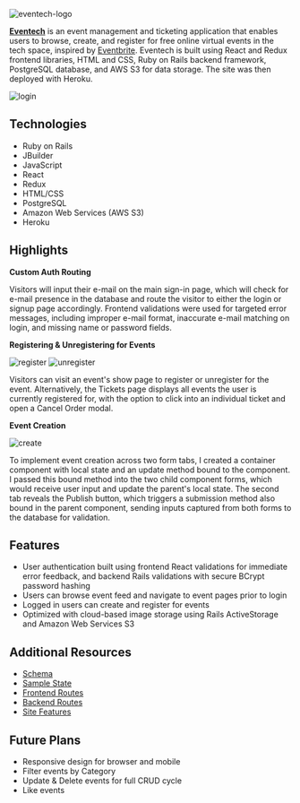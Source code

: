 ![eventech-logo](https://github.com/beccaburten/eventech/blob/master/app/assets/images/eventech.png)

[**Eventech**](https://eventech-hub.herokuapp.com/#/) is an event management and ticketing application that enables users to browse, create, and register for free online virtual events in the tech space, inspired by [Eventbrite](https://www.eventbrite.com). Eventech is built using React and Redux frontend libraries, HTML and CSS, Ruby on Rails backend framework, PostgreSQL database, and AWS S3 for data storage. The site was then deployed with Heroku.

![login](https://github.com/beccaburten/eventech/blob/master/app/assets/gifs/eventech-login.gif)

## Technologies
- Ruby on Rails
- JBuilder
- JavaScript
- React
- Redux
- HTML/CSS
- PostgreSQL
- Amazon Web Services (AWS S3)
- Heroku

## Highlights
**Custom Auth Routing**

Visitors will input their e-mail on the main sign-in page, which will check for e-mail presence in the database and route the visitor to either the login or signup page accordingly. Frontend validations were used for targeted error messages, including improper e-mail format, inaccurate e-mail matching on login, and missing name or password fields.  

**Registering & Unregistering for Events**

![register](https://github.com/beccaburten/eventech/blob/master/app/assets/gifs/register.gif)
![unregister](https://github.com/beccaburten/eventech/blob/master/app/assets/gifs/unregister.gif)

Visitors can visit an event's show page to register or unregister for the event. Alternatively, the Tickets page displays all events the user is currently registered for, with the option to click into an individual ticket and open a Cancel Order modal. 

**Event Creation**

![create](https://github.com/beccaburten/eventech/blob/master/app/assets/gifs/create.gif)

To implement event creation across two form tabs, I created a container component with local state and an update method bound to the component. I passed this bound method into the two child component forms, which would receive user input and update the parent's local state. The second tab reveals the Publish button, which triggers a submission method also bound in the parent component, sending inputs captured from both forms to the database for validation.

## Features
- User authentication built using frontend React validations for immediate error feedback, and backend Rails validations with secure BCrypt password hashing
- Users can browse event feed and navigate to event pages prior to login
- Logged in users can create and register for events
- Optimized with cloud-based image storage using Rails ActiveStorage and Amazon Web Services S3

## Additional Resources
+ [Schema](schema)
+ [Sample State](sample-state)
+ [Frontend Routes](frontend-routes)
+ [Backend Routes](backend-routes)
+ [Site Features](site-features)

## Future Plans
- Responsive design for browser and mobile
- Filter events by Category
- Update & Delete events for full CRUD cycle 
- Like events

